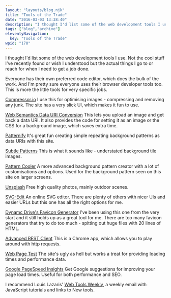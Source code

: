 ```yaml
---
layout: "layouts/blog.njk"
title: "Tools of the Trade"
date: "2016-03-03 13:38:40"
description: "I thought I'd list some of the web development tools I use"
tags: ["blog","archive"]
eleventyNavigation:
  key: "Tools of the Trade"
wpid: "170"
---
```

I thought I'd list some of the web development tools I use. Not the cool stuff I've recently found or wish I understood but the actual things I go to or reach for when I need to get a job done.

Everyone has their own preferred code editor, which does the bulk of the work. And I'm pretty sure everyone uses their browser developer tools too. This is more the little tools for very specific jobs.

<a href="https://compressor.io/compress" target="_blank">Compressor.io</a>
I use this for optimising images - compressing and removing any junk. The site has a very slick UI, which makes it fun to use.

<a href="http://websemantics.co.uk/online_tools/image_to_data_uri_convertor/" target="_blank">Web Semantics Data URI Conversion</a>
This lets you upload an image and get back a data URI. It also provides the code for setting it as an image or the CSS for a background image, which saves extra time.

<a href="http://www.patternify.com/" target="_blank">Patternify</a>
It's great fun creating simple repeating background patterns as data URIs with this site.

<a href="http://subtlepatterns.com/" target="_blank">Subtle Patterns</a>
This is what it sounds like - understated background tile images.

<a href="http://www.patterncooler.com/" target="_blank">Pattern Cooler</a>
A more advanced background pattern creator with a lot of customisations and options. Used for the background pattern seen on this site on larger screens.

<a href="https://unsplash.com/" target="_blank">Unsplash</a>
Free high quality photos, mainly outdoor scenes.

<a href="http://svg-edit.googlecode.com/svn-history/r1771/trunk/editor/svg-editor.html" target="_blank">SVG-Edit</a>
An online SVG editor. There are plenty of others with nicer UIs and easier URLs but this one has all the right options for me.

<a href="http://tools.dynamicdrive.com/favicon/" target="_blank">Dynamc Drive's Favicon Generator</a>
I've been using this one from the very start and it still holds up as a great tool for me. There are too many favicon generators that try to do too much - spitting out huge files with 20 lines of HTML.

<a href="https://chrome.google.com/webstore/detail/advanced-rest-client/hgmloofddffdnphfgcellkdfbfbjeloo" target="_blank">Advanced REST Client</a>
This is a Chrome app, which allows you to play around with http requests.

<a href="http://www.webpagetest.org/" target="_blank">Web Page Test</a>
The site's ugly as hell but works a treat for providing loading times and performance data.

<a href="https://developers.google.com/speed/pagespeed/insights/" target="_blank">Google PageSpeed Insights</a>
Get Google suggestions for improving your page load times. Useful for both performance and SEO.

I recommend Louis Lazaris' <a href="http://webtoolsweekly.com/" target="_blank">Web Tools Weekly</a>, a weekly email with JavaScript tutorials and links to New tools.
